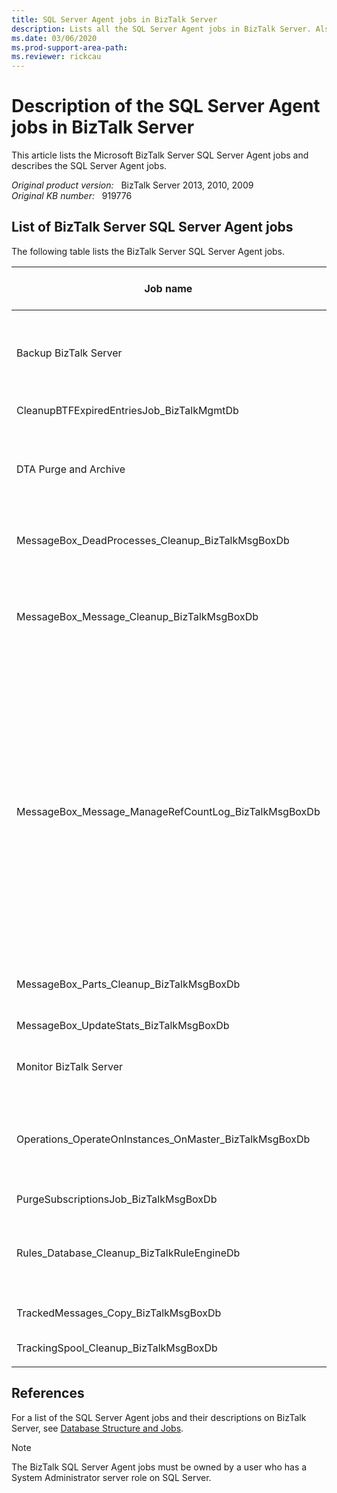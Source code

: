 ```yaml
---
title: SQL Server Agent jobs in BizTalk Server
description: Lists all the SQL Server Agent jobs in BizTalk Server. Also provides a description of each SQL Server Agent job.
ms.date: 03/06/2020
ms.prod-support-area-path: 
ms.reviewer: rickcau
---
```

# Description of the SQL Server Agent jobs in BizTalk Server

This article lists the Microsoft BizTalk Server SQL Server Agent jobs and describes the SQL Server Agent jobs.

_Original product version:_ &nbsp; BizTalk Server 2013, 2010, 2009  
_Original KB number:_ &nbsp; 919776

## List of BizTalk Server SQL Server Agent jobs

The following table lists the BizTalk Server SQL Server Agent jobs.

|Job name|Description|Enabled by default|
|---|---|---|
|Backup BizTalk Server|Consists of three steps: <ol><li>Performs full database backup of the BizTalk Server databases. </li><li>Backs up the BizTalk Server database logs.</li><li>Specifies for how long the backup history is kept.</li></ol>|No|
|CleanupBTFExpiredEntriesJob_BizTalkMgmtDb|Deletes expired BizTalk Framework entries from the BizTalk Management (`BizTalkMgmtDb`) database.|Yes|
|DTA Purge and Archive|Automates the archiving of tracked messages and the purging of the BizTalk Tracking database to maintain a healthy system and to keep the tracking data archived for future use. </p>On BizTalk Server 2004, this job is created after you install BizTalk Server 2004 Service Pack 2.|No|
|MessageBox_DeadProcesses_Cleanup_BizTalkMsgBoxDb|Detects when a BizTalk Server host instance (BTSNTSvc.exe) has stopped responding. The job then releases the work from the host instance so a different host instance can finish the tasks.|Yes|
|MessageBox_Message_Cleanup_BizTalkMsgBoxDb|Removes all messages that are not referenced by any subscribers in the `BizTalkMsgBoxDb` database tables. </p>This job is also started by the `MessageBox_Message_ManageRefCountLog_BizTalkMsgBoxDb` job. Therefore, we recommend that you disable this job. On BizTalk Server 2004, this job is enabled by default. So, we recommend that you disable this job.|No|
|MessageBox_Message_ManageRefCountLog_BizTalkMsgBoxDb|Manages the reference count logs for messages and determines when a message is no longer referenced by a subscriber. </p>This job runs in an infinite loop and deletes the entries from the two individual message reference count logs. This job also calls the `MessageBox_Message_Cleanup_BizTalkMsgBoxDb` job. </p>At first, the `MessageBox_Message_ManageRefCountLog_BizTalkMsgBoxDb` job status icon displays a status of **Success**. However, there will be no corresponding success entry in the job history. If one of the jobs in the `MessageBox_Message_ManageRefCountLog_BizTalkMsgBoxDb` job fails, a failure entry appears in the job history and the status icon displays a status of **Failure**. The job will always display a status of **Failure** after the first failure. To verify that the other BizTalk Server SQL Server Agent jobs run correctly, check the status of the other BizTalk Server SQL Server Agent jobs. </p>On BizTalk Server 2004, this job is created after you install BizTalk Server 2004 Service Pack 2.|Yes|
|MessageBox_Parts_Cleanup_BizTalkMsgBoxDb|Removes all message parts that are no longer referenced by a message in the `BizTalkMsgBoxDb` database tables. All messages are composed of one or more message parts that contain the message data.|Yes|
|MessageBox_UpdateStats_BizTalkMsgBoxDb|Updates the statistics for the `BizTalkMsgBoxDb` database. This job doesn't exist on BizTalk Server 2004.|Yes|
|Monitor BizTalk Server|Scans for any known issues with the `BizTalkMgmtDb`, `BizTalkMsgBoxDb`, and `BizTalkDTADb` databases. This includes orphaned instances. This job is created on BizTalk Server 2010.|Yes|
|Operations_OperateOnInstances_OnMaster_BizTalkMsgBoxDb|Used for multiple `BizTalkMsgBoxDb` database deployment. It asynchronously performs operational actions. For example, it asynchronously performs bulk terminates on the master `BizTalkMsgBoxDb` database after those changes are applied to the subordinate `BizTalkMsgBoxDb` database. This job doesn't exist on BizTalk Server 2004.|Yes|
|PurgeSubscriptionsJob_BizTalkMsgBoxDb|Purges unused subscription predicates from the `BizTalkMsgBoxDb` database.|Yes|
|Rules_Database_Cleanup_BizTalkRuleEngineDb|Purges old audit data from the Rule Engine (`BizTalkRuleEngineDb`) database every 90 days. This job also purges old history data (deploy/undeploy notifications) from the Rule Engine (`BizTalkRuleEngineDb`) database every 3 days. This job is created on BizTalk Server 2009.|Yes|
|TrackedMessages_Copy_BizTalkMsgBoxDb|Copies the message bodies of tracked messages from the `BizTalkMsgBoxDb` database to the Tracking (`BizTalkDTADb`) database.|Yes|
|TrackingSpool_Cleanup_BizTalkMsgBoxDb|Purges inactive tracking spool tables to free database space. This job exists only on BizTalk Server 2004.|No|
||||

## References

For a list of the SQL Server Agent jobs and their descriptions on BizTalk Server, see [Database Structure and Jobs](https://msdn2.microsoft.com/library/aa561960.aspx).

> [!NOTE]
> The BizTalk SQL Server Agent jobs must be owned by a user who has a System Administrator server role on SQL Server.
